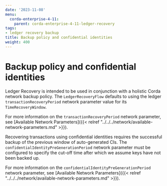 ```yaml
---
date: '2023-11-08'
menu:
  corda-enterprise-4-11:
    parent: corda-enterprise-4-11-ledger-recovery
tags:
- ledger recovery backup
title: Backup policy and confidential identities
weight: 400
---
```


# Backup policy and confidential identities

Ledger Recovery is intended to be used in conjunction with a holistic Corda network backup policy. The `LedgerRecoveryFlow`
defaults to using the ledger `transactionRecoveryPeriod` network parameter value for its `TimeRecoveryWindow`.

For more information on the `transactionRecoveryPeriod` network parameter, see
[Available Network Parameters]({{< relref "../../../network/available-network-parameters.md" >}}).

Recovering transactions using confidential identities requires the successful backup of the previous window of auto-generated
CIs. The `confidentialIdentityPreGenerationPeriod` network parameter must be configured to specify the cut-off time after
which we assume keys have not been backed up.

For more information on the `confidentialIdentityPreGenerationPeriod` network parameter, see
[Available Network Parameters]({{< relref "../../../network/available-network-parameters.md" >}}).
